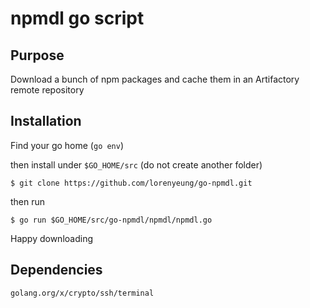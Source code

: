 # npmdl go script

## Purpose
Download a bunch of npm packages and cache them in an Artifactory remote repository

## Installation
Find your go home (`go env`) 

then install under `$GO_HOME/src` (do not create another folder)

`$ git clone https://github.com/lorenyeung/go-npmdl.git`

then run

`$ go run $GO_HOME/src/go-npmdl/npmdl/npmdl.go`

Happy downloading

## Dependencies
```
golang.org/x/crypto/ssh/terminal
```
